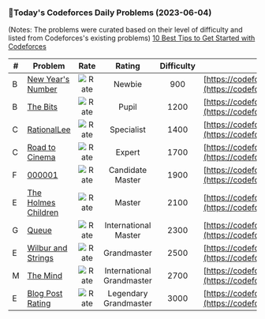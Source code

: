 ### 🌟Today's Codeforces Daily Problems (2023-06-04)
(Notes: The problems were curated based on their level of difficulty and listed from Codeforces's existing problems)
[10 Best Tips to Get Started with Codeforces](https://github.com/ika9810/Codeforces-Daily-Problems/blob/main/10%20Best%20Tips%20to%20Get%20Started%20with%20Codeforces.md)

| # | Problem | Rate| Rating | Difficulty | Contest |
|---| ----- | :--------: | :----------: | :----------: | ---------- |
|B|[New Year's Number](https://codeforces.com/contest/1475/problem/B)|![Rate](https://img.shields.io/badge/Newbie-900-lightgrey)|Newbie|900|[https://codeforces.com/contest/1475](https://codeforces.com/contest/1475)|
|B|[The Bits](https://codeforces.com/contest/1017/problem/B)|![Rate](https://img.shields.io/badge/Pupil-1200-brightgreen)|Pupil|1200|[https://codeforces.com/contest/1017](https://codeforces.com/contest/1017)|
|C|[RationalLee](https://codeforces.com/contest/1369/problem/C)|![Rate](https://img.shields.io/badge/Specialist-1400-9cf)|Specialist|1400|[https://codeforces.com/contest/1369](https://codeforces.com/contest/1369)|
|C|[Road to Cinema](https://codeforces.com/contest/729/problem/C)|![Rate](https://img.shields.io/badge/Expert-1700-blue)|Expert|1700|[https://codeforces.com/contest/729](https://codeforces.com/contest/729)|
|F|[000001](https://codeforces.com/contest/409/problem/F)|![Rate](https://img.shields.io/badge/Candidate%20Master-1900-blueviolet)|Candidate Master|1900|[https://codeforces.com/contest/409](https://codeforces.com/contest/409)|
|E|[The Holmes Children](https://codeforces.com/contest/776/problem/E)|![Rate](https://img.shields.io/badge/Master-2100-orange)|Master|2100|[https://codeforces.com/contest/776](https://codeforces.com/contest/776)|
|G|[Queue](https://codeforces.com/contest/38/problem/G)|![Rate](https://img.shields.io/badge/International%20Master-2300-orange)|International Master|2300|[https://codeforces.com/contest/38](https://codeforces.com/contest/38)|
|E|[Wilbur and Strings](https://codeforces.com/contest/596/problem/E)|![Rate](https://img.shields.io/badge/Grandmaster-2500-red)|Grandmaster|2500|[https://codeforces.com/contest/596](https://codeforces.com/contest/596)|
|M|[The Mind](https://codeforces.com/contest/1578/problem/M)|![Rate](https://img.shields.io/badge/International%20Grandmaster-2700-red)|International Grandmaster|2700|[https://codeforces.com/contest/1578](https://codeforces.com/contest/1578)|
|E|[Blog Post Rating](https://codeforces.com/contest/773/problem/E)|![Rate](https://img.shields.io/badge/Legendary%20Grandmaster-3000-red)|Legendary Grandmaster|3000|[https://codeforces.com/contest/773](https://codeforces.com/contest/773)|

